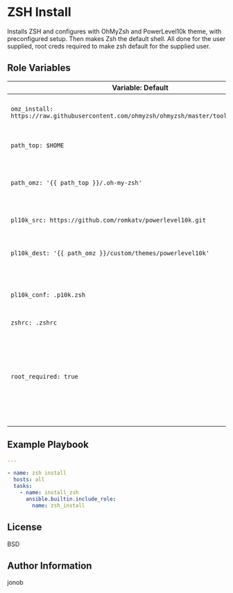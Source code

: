 ZSH Install
=========

Installs ZSH and configures with OhMyZsh and PowerLevel10k theme, with preconfigured setup. Then makes Zsh the default shell. All done for the user supplied, root creds required to make zsh default for the supplied user.

Role Variables
--------------

| Variable: Default | Function |
|-------------------|----------|
| `omz_install: https://raw.githubusercontent.com/ohmyzsh/ohmyzsh/master/tools/install.sh` | Specifies OhMyZsh source install URL |
| `path_top: $HOME` | Specifies install directory (home dir) |
| `path_omz: '{{ path_top }}/.oh-my-zsh'` | Specifies OhMyZsh install folder path (used for idempotency) |
| `pl10k_src: https://github.com/romkatv/powerlevel10k.git` | Specifies PowerLevel10k git source |
| `pl10k_dest: '{{ path_omz }}/custom/themes/powerlevel10k'` | Specifies install location for PowerLevel10k |
| `pl10k_conf: .p10k.zsh` | Specifies PowerLevel10k config file (stored in this role in files/) |
| `zshrc: .zshrc` |
| `root_required: true` | If you do not have root creds, set this to false. However Zsh will not be made the default shell by this role (must be done manually) |

Example Playbook
----------------

```yaml
---

- name: zsh install
  hosts: all
  tasks:
    - name: install_zsh
      ansible.builtin.include_role:
        name: zsh_install
```

License
-------

BSD

Author Information
------------------

jonob
